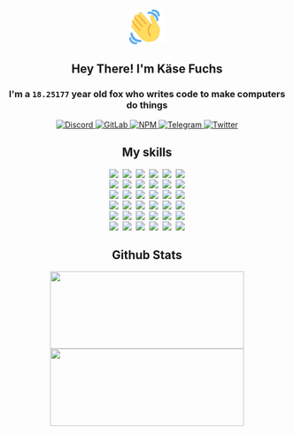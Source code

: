 <div><p align=center><img src=./resources/images/wave.gif width=64px height=64px></p><h2 align=center>Hey There! I'm Käse Fuchs</h2><h3 align=center>I'm a <code>18.25177</code> year old fox who writes code to make computers do things</h3><p align=center><a href=https://discord.com/users/507526681125322772><img alt=Discord src="https://img.shields.io/badge/Discord-5865F2?logo=discord&logoColor=white&style=flat-square#8623debcd889d0bff28962fa7942a4d7"> </a><a href=https://gitlab.com/kasefuchs><img alt=GitLab src="https://img.shields.io/badge/GitLab-330F63?logo=gitlab&logoColor=white&style=flat-square#8623debcd889d0bff28962fa7942a4d7"> </a><a href=https://npmjs.com/~kasefuchs><img alt=NPM src="https://img.shields.io/badge/NPM-CB3837?logo=npm&logoColor=white&style=flat-square#8623debcd889d0bff28962fa7942a4d7"> </a><a href=https://t.me/kasefuchs><img alt=Telegram src="https://img.shields.io/badge/Telegram-2CA5E0?logo=telegram&logoColor=white&style=flat-square#8623debcd889d0bff28962fa7942a4d7"> </a><a href=https://twitter.com/kasefuchs><img alt=Twitter src="https://img.shields.io/badge/Twitter-1DA1F2?logo=twitter&logoColor=white&style=flat-square#8623debcd889d0bff28962fa7942a4d7"></a></p><h2 align=center>My skills</h2><p align=center><a href=https://aws.amazon.com/ ><picture><source srcset="https://skillicons.dev/icons?i=aws&theme=dark#8623debcd889d0bff28962fa7942a4d7" media="(prefers-color-scheme: dark)"><source srcset="https://skillicons.dev/icons?i=aws&theme=light#8623debcd889d0bff28962fa7942a4d7" media="(prefers-color-scheme: light), (prefers-color-scheme: no-preference)"><img src="https://skillicons.dev/icons?i=aws&theme=light#8623debcd889d0bff28962fa7942a4d7"></picture></a>&nbsp;&nbsp;<a href=https://en.wikipedia.org/wiki/Bash_(Unix_shell)><picture><source srcset="https://skillicons.dev/icons?i=bash&theme=dark#8623debcd889d0bff28962fa7942a4d7" media="(prefers-color-scheme: dark)"><source srcset="https://skillicons.dev/icons?i=bash&theme=light#8623debcd889d0bff28962fa7942a4d7" media="(prefers-color-scheme: light), (prefers-color-scheme: no-preference)"><img src="https://skillicons.dev/icons?i=bash&theme=light#8623debcd889d0bff28962fa7942a4d7"></picture></a>&nbsp;&nbsp;<a href=https://discord.com/developers/docs><picture><source srcset="https://skillicons.dev/icons?i=bots&theme=dark#8623debcd889d0bff28962fa7942a4d7" media="(prefers-color-scheme: dark)"><source srcset="https://skillicons.dev/icons?i=bots&theme=light#8623debcd889d0bff28962fa7942a4d7" media="(prefers-color-scheme: light), (prefers-color-scheme: no-preference)"><img src="https://skillicons.dev/icons?i=bots&theme=light#8623debcd889d0bff28962fa7942a4d7"></picture></a>&nbsp;&nbsp;<a href=https://www.cloudflare.com/ ><picture><source srcset="https://skillicons.dev/icons?i=cloudflare&theme=dark#8623debcd889d0bff28962fa7942a4d7" media="(prefers-color-scheme: dark)"><source srcset="https://skillicons.dev/icons?i=cloudflare&theme=light#8623debcd889d0bff28962fa7942a4d7" media="(prefers-color-scheme: light), (prefers-color-scheme: no-preference)"><img src="https://skillicons.dev/icons?i=cloudflare&theme=light#8623debcd889d0bff28962fa7942a4d7"></picture></a>&nbsp;&nbsp;<a href=https://en.wikipedia.org/wiki/CSS><picture><source srcset="https://skillicons.dev/icons?i=css&theme=dark#8623debcd889d0bff28962fa7942a4d7" media="(prefers-color-scheme: dark)"><source srcset="https://skillicons.dev/icons?i=css&theme=light#8623debcd889d0bff28962fa7942a4d7" media="(prefers-color-scheme: light), (prefers-color-scheme: no-preference)"><img src="https://skillicons.dev/icons?i=css&theme=light#8623debcd889d0bff28962fa7942a4d7"></picture></a>&nbsp;&nbsp;<a href=https://www.docker.com/ ><picture><source srcset="https://skillicons.dev/icons?i=docker&theme=dark#8623debcd889d0bff28962fa7942a4d7" media="(prefers-color-scheme: dark)"><source srcset="https://skillicons.dev/icons?i=docker&theme=light#8623debcd889d0bff28962fa7942a4d7" media="(prefers-color-scheme: light), (prefers-color-scheme: no-preference)"><img src="https://skillicons.dev/icons?i=docker&theme=light#8623debcd889d0bff28962fa7942a4d7"></picture></a><br><a href=https://www.electronjs.org/ ><picture><source srcset="https://skillicons.dev/icons?i=electron&theme=dark#8623debcd889d0bff28962fa7942a4d7" media="(prefers-color-scheme: dark)"><source srcset="https://skillicons.dev/icons?i=electron&theme=light#8623debcd889d0bff28962fa7942a4d7" media="(prefers-color-scheme: light), (prefers-color-scheme: no-preference)"><img src="https://skillicons.dev/icons?i=electron&theme=light#8623debcd889d0bff28962fa7942a4d7"></picture></a>&nbsp;&nbsp;<a href=https://expressjs.com/ ><picture><source srcset="https://skillicons.dev/icons?i=express&theme=dark#8623debcd889d0bff28962fa7942a4d7" media="(prefers-color-scheme: dark)"><source srcset="https://skillicons.dev/icons?i=express&theme=light#8623debcd889d0bff28962fa7942a4d7" media="(prefers-color-scheme: light), (prefers-color-scheme: no-preference)"><img src="https://skillicons.dev/icons?i=express&theme=light#8623debcd889d0bff28962fa7942a4d7"></picture></a>&nbsp;&nbsp;<a href=https://www.figma.com/ ><picture><source srcset="https://skillicons.dev/icons?i=figma&theme=dark#8623debcd889d0bff28962fa7942a4d7" media="(prefers-color-scheme: dark)"><source srcset="https://skillicons.dev/icons?i=figma&theme=light#8623debcd889d0bff28962fa7942a4d7" media="(prefers-color-scheme: light), (prefers-color-scheme: no-preference)"><img src="https://skillicons.dev/icons?i=figma&theme=light#8623debcd889d0bff28962fa7942a4d7"></picture></a>&nbsp;&nbsp;<a href=https://firebase.google.com/ ><picture><source srcset="https://skillicons.dev/icons?i=firebase&theme=dark#8623debcd889d0bff28962fa7942a4d7" media="(prefers-color-scheme: dark)"><source srcset="https://skillicons.dev/icons?i=firebase&theme=light#8623debcd889d0bff28962fa7942a4d7" media="(prefers-color-scheme: light), (prefers-color-scheme: no-preference)"><img src="https://skillicons.dev/icons?i=firebase&theme=light#8623debcd889d0bff28962fa7942a4d7"></picture></a>&nbsp;&nbsp;<a href=https://flask.palletsprojects.com/ ><picture><source srcset="https://skillicons.dev/icons?i=flask&theme=dark#8623debcd889d0bff28962fa7942a4d7" media="(prefers-color-scheme: dark)"><source srcset="https://skillicons.dev/icons?i=flask&theme=light#8623debcd889d0bff28962fa7942a4d7" media="(prefers-color-scheme: light), (prefers-color-scheme: no-preference)"><img src="https://skillicons.dev/icons?i=flask&theme=light#8623debcd889d0bff28962fa7942a4d7"></picture></a>&nbsp;&nbsp;<a href=https://cloud.google.com/ ><picture><source srcset="https://skillicons.dev/icons?i=gcp&theme=dark#8623debcd889d0bff28962fa7942a4d7" media="(prefers-color-scheme: dark)"><source srcset="https://skillicons.dev/icons?i=gcp&theme=light#8623debcd889d0bff28962fa7942a4d7" media="(prefers-color-scheme: light), (prefers-color-scheme: no-preference)"><img src="https://skillicons.dev/icons?i=gcp&theme=light#8623debcd889d0bff28962fa7942a4d7"></picture></a><br><a href=https://git-scm.com/ ><picture><source srcset="https://skillicons.dev/icons?i=git&theme=dark#8623debcd889d0bff28962fa7942a4d7" media="(prefers-color-scheme: dark)"><source srcset="https://skillicons.dev/icons?i=git&theme=light#8623debcd889d0bff28962fa7942a4d7" media="(prefers-color-scheme: light), (prefers-color-scheme: no-preference)"><img src="https://skillicons.dev/icons?i=git&theme=light#8623debcd889d0bff28962fa7942a4d7"></picture></a>&nbsp;&nbsp;<a href=https://github.com/ ><picture><source srcset="https://skillicons.dev/icons?i=github&theme=dark#8623debcd889d0bff28962fa7942a4d7" media="(prefers-color-scheme: dark)"><source srcset="https://skillicons.dev/icons?i=github&theme=light#8623debcd889d0bff28962fa7942a4d7" media="(prefers-color-scheme: light), (prefers-color-scheme: no-preference)"><img src="https://skillicons.dev/icons?i=github&theme=light#8623debcd889d0bff28962fa7942a4d7"></picture></a>&nbsp;&nbsp;<a href=https://gitlab.com/ ><picture><source srcset="https://skillicons.dev/icons?i=gitlab&theme=dark#8623debcd889d0bff28962fa7942a4d7" media="(prefers-color-scheme: dark)"><source srcset="https://skillicons.dev/icons?i=gitlab&theme=light#8623debcd889d0bff28962fa7942a4d7" media="(prefers-color-scheme: light), (prefers-color-scheme: no-preference)"><img src="https://skillicons.dev/icons?i=gitlab&theme=light#8623debcd889d0bff28962fa7942a4d7"></picture></a>&nbsp;&nbsp;<a href=https://www.heroku.com/ ><picture><source srcset="https://skillicons.dev/icons?i=heroku&theme=dark#8623debcd889d0bff28962fa7942a4d7" media="(prefers-color-scheme: dark)"><source srcset="https://skillicons.dev/icons?i=heroku&theme=light#8623debcd889d0bff28962fa7942a4d7" media="(prefers-color-scheme: light), (prefers-color-scheme: no-preference)"><img src="https://skillicons.dev/icons?i=heroku&theme=light#8623debcd889d0bff28962fa7942a4d7"></picture></a>&nbsp;&nbsp;<a href=https://en.wikipedia.org/wiki/HTML><picture><source srcset="https://skillicons.dev/icons?i=html&theme=dark#8623debcd889d0bff28962fa7942a4d7" media="(prefers-color-scheme: dark)"><source srcset="https://skillicons.dev/icons?i=html&theme=light#8623debcd889d0bff28962fa7942a4d7" media="(prefers-color-scheme: light), (prefers-color-scheme: no-preference)"><img src="https://skillicons.dev/icons?i=html&theme=light#8623debcd889d0bff28962fa7942a4d7"></picture></a>&nbsp;&nbsp;<a href=https://en.wikipedia.org/wiki/JavaScript><picture><source srcset="https://skillicons.dev/icons?i=js&theme=dark#8623debcd889d0bff28962fa7942a4d7" media="(prefers-color-scheme: dark)"><source srcset="https://skillicons.dev/icons?i=js&theme=light#8623debcd889d0bff28962fa7942a4d7" media="(prefers-color-scheme: light), (prefers-color-scheme: no-preference)"><img src="https://skillicons.dev/icons?i=js&theme=light#8623debcd889d0bff28962fa7942a4d7"></picture></a><br><a href=https://en.wikipedia.org/wiki/Linux><picture><source srcset="https://skillicons.dev/icons?i=linux&theme=dark#8623debcd889d0bff28962fa7942a4d7" media="(prefers-color-scheme: dark)"><source srcset="https://skillicons.dev/icons?i=linux&theme=light#8623debcd889d0bff28962fa7942a4d7" media="(prefers-color-scheme: light), (prefers-color-scheme: no-preference)"><img src="https://skillicons.dev/icons?i=linux&theme=light#8623debcd889d0bff28962fa7942a4d7"></picture></a>&nbsp;&nbsp;<a href=https://mui.com/ ><picture><source srcset="https://skillicons.dev/icons?i=materialui&theme=dark#8623debcd889d0bff28962fa7942a4d7" media="(prefers-color-scheme: dark)"><source srcset="https://skillicons.dev/icons?i=materialui&theme=light#8623debcd889d0bff28962fa7942a4d7" media="(prefers-color-scheme: light), (prefers-color-scheme: no-preference)"><img src="https://skillicons.dev/icons?i=materialui&theme=light#8623debcd889d0bff28962fa7942a4d7"></picture></a>&nbsp;&nbsp;<a href=https://en.wikipedia.org/wiki/Markdown><picture><source srcset="https://skillicons.dev/icons?i=md&theme=dark#8623debcd889d0bff28962fa7942a4d7" media="(prefers-color-scheme: dark)"><source srcset="https://skillicons.dev/icons?i=md&theme=light#8623debcd889d0bff28962fa7942a4d7" media="(prefers-color-scheme: light), (prefers-color-scheme: no-preference)"><img src="https://skillicons.dev/icons?i=md&theme=light#8623debcd889d0bff28962fa7942a4d7"></picture></a>&nbsp;&nbsp;<a href=https://www.mongodb.com/ ><picture><source srcset="https://skillicons.dev/icons?i=mongodb&theme=dark#8623debcd889d0bff28962fa7942a4d7" media="(prefers-color-scheme: dark)"><source srcset="https://skillicons.dev/icons?i=mongodb&theme=light#8623debcd889d0bff28962fa7942a4d7" media="(prefers-color-scheme: light), (prefers-color-scheme: no-preference)"><img src="https://skillicons.dev/icons?i=mongodb&theme=light#8623debcd889d0bff28962fa7942a4d7"></picture></a>&nbsp;&nbsp;<a href=https://www.mysql.com/ ><picture><source srcset="https://skillicons.dev/icons?i=mysql&theme=dark#8623debcd889d0bff28962fa7942a4d7" media="(prefers-color-scheme: dark)"><source srcset="https://skillicons.dev/icons?i=mysql&theme=light#8623debcd889d0bff28962fa7942a4d7" media="(prefers-color-scheme: light), (prefers-color-scheme: no-preference)"><img src="https://skillicons.dev/icons?i=mysql&theme=light#8623debcd889d0bff28962fa7942a4d7"></picture></a>&nbsp;&nbsp;<a href=https://nextjs.org/ ><picture><source srcset="https://skillicons.dev/icons?i=nextjs&theme=dark#8623debcd889d0bff28962fa7942a4d7" media="(prefers-color-scheme: dark)"><source srcset="https://skillicons.dev/icons?i=nextjs&theme=light#8623debcd889d0bff28962fa7942a4d7" media="(prefers-color-scheme: light), (prefers-color-scheme: no-preference)"><img src="https://skillicons.dev/icons?i=nextjs&theme=light#8623debcd889d0bff28962fa7942a4d7"></picture></a><br><a href=https://nodejs.org/en/ ><picture><source srcset="https://skillicons.dev/icons?i=nodejs&theme=dark#8623debcd889d0bff28962fa7942a4d7" media="(prefers-color-scheme: dark)"><source srcset="https://skillicons.dev/icons?i=nodejs&theme=light#8623debcd889d0bff28962fa7942a4d7" media="(prefers-color-scheme: light), (prefers-color-scheme: no-preference)"><img src="https://skillicons.dev/icons?i=nodejs&theme=light#8623debcd889d0bff28962fa7942a4d7"></picture></a>&nbsp;&nbsp;<a href=https://www.postgresql.org/ ><picture><source srcset="https://skillicons.dev/icons?i=postgres&theme=dark#8623debcd889d0bff28962fa7942a4d7" media="(prefers-color-scheme: dark)"><source srcset="https://skillicons.dev/icons?i=postgres&theme=light#8623debcd889d0bff28962fa7942a4d7" media="(prefers-color-scheme: light), (prefers-color-scheme: no-preference)"><img src="https://skillicons.dev/icons?i=postgres&theme=light#8623debcd889d0bff28962fa7942a4d7"></picture></a>&nbsp;&nbsp;<a href=https://learn.microsoft.com/en-us/powershell/ ><picture><source srcset="https://skillicons.dev/icons?i=powershell&theme=dark#8623debcd889d0bff28962fa7942a4d7" media="(prefers-color-scheme: dark)"><source srcset="https://skillicons.dev/icons?i=powershell&theme=light#8623debcd889d0bff28962fa7942a4d7" media="(prefers-color-scheme: light), (prefers-color-scheme: no-preference)"><img src="https://skillicons.dev/icons?i=powershell&theme=light#8623debcd889d0bff28962fa7942a4d7"></picture></a>&nbsp;&nbsp;<a href=https://www.python.org/ ><picture><source srcset="https://skillicons.dev/icons?i=py&theme=dark#8623debcd889d0bff28962fa7942a4d7" media="(prefers-color-scheme: dark)"><source srcset="https://skillicons.dev/icons?i=py&theme=light#8623debcd889d0bff28962fa7942a4d7" media="(prefers-color-scheme: light), (prefers-color-scheme: no-preference)"><img src="https://skillicons.dev/icons?i=py&theme=light#8623debcd889d0bff28962fa7942a4d7"></picture></a>&nbsp;&nbsp;<a href=https://www.raspberrypi.org/ ><picture><source srcset="https://skillicons.dev/icons?i=raspberrypi&theme=dark#8623debcd889d0bff28962fa7942a4d7" media="(prefers-color-scheme: dark)"><source srcset="https://skillicons.dev/icons?i=raspberrypi&theme=light#8623debcd889d0bff28962fa7942a4d7" media="(prefers-color-scheme: light), (prefers-color-scheme: no-preference)"><img src="https://skillicons.dev/icons?i=raspberrypi&theme=light#8623debcd889d0bff28962fa7942a4d7"></picture></a>&nbsp;&nbsp;<a href=https://reactjs.org/ ><picture><source srcset="https://skillicons.dev/icons?i=react&theme=dark#8623debcd889d0bff28962fa7942a4d7" media="(prefers-color-scheme: dark)"><source srcset="https://skillicons.dev/icons?i=react&theme=light#8623debcd889d0bff28962fa7942a4d7" media="(prefers-color-scheme: light), (prefers-color-scheme: no-preference)"><img src="https://skillicons.dev/icons?i=react&theme=light#8623debcd889d0bff28962fa7942a4d7"></picture></a><br><a href=https://redux.js.org/ ><picture><source srcset="https://skillicons.dev/icons?i=redux&theme=dark#8623debcd889d0bff28962fa7942a4d7" media="(prefers-color-scheme: dark)"><source srcset="https://skillicons.dev/icons?i=redux&theme=light#8623debcd889d0bff28962fa7942a4d7" media="(prefers-color-scheme: light), (prefers-color-scheme: no-preference)"><img src="https://skillicons.dev/icons?i=redux&theme=light#8623debcd889d0bff28962fa7942a4d7"></picture></a>&nbsp;&nbsp;<a href=https://en.wikipedia.org/wiki/Regular_expression><picture><source srcset="https://skillicons.dev/icons?i=regex&theme=dark#8623debcd889d0bff28962fa7942a4d7" media="(prefers-color-scheme: dark)"><source srcset="https://skillicons.dev/icons?i=regex&theme=light#8623debcd889d0bff28962fa7942a4d7" media="(prefers-color-scheme: light), (prefers-color-scheme: no-preference)"><img src="https://skillicons.dev/icons?i=regex&theme=light#8623debcd889d0bff28962fa7942a4d7"></picture></a>&nbsp;&nbsp;<a href=https://en.wikipedia.org/wiki/Sass_(stylesheet_language)><picture><source srcset="https://skillicons.dev/icons?i=sass&theme=dark#8623debcd889d0bff28962fa7942a4d7" media="(prefers-color-scheme: dark)"><source srcset="https://skillicons.dev/icons?i=sass&theme=light#8623debcd889d0bff28962fa7942a4d7" media="(prefers-color-scheme: light), (prefers-color-scheme: no-preference)"><img src="https://skillicons.dev/icons?i=sass&theme=light#8623debcd889d0bff28962fa7942a4d7"></picture></a>&nbsp;&nbsp;<a href=https://www.typescriptlang.org/ ><picture><source srcset="https://skillicons.dev/icons?i=ts&theme=dark#8623debcd889d0bff28962fa7942a4d7" media="(prefers-color-scheme: dark)"><source srcset="https://skillicons.dev/icons?i=ts&theme=light#8623debcd889d0bff28962fa7942a4d7" media="(prefers-color-scheme: light), (prefers-color-scheme: no-preference)"><img src="https://skillicons.dev/icons?i=ts&theme=light#8623debcd889d0bff28962fa7942a4d7"></picture></a>&nbsp;&nbsp;<a href=https://unity.com/ ><picture><source srcset="https://skillicons.dev/icons?i=unity&theme=dark#8623debcd889d0bff28962fa7942a4d7" media="(prefers-color-scheme: dark)"><source srcset="https://skillicons.dev/icons?i=unity&theme=light#8623debcd889d0bff28962fa7942a4d7" media="(prefers-color-scheme: light), (prefers-color-scheme: no-preference)"><img src="https://skillicons.dev/icons?i=unity&theme=light#8623debcd889d0bff28962fa7942a4d7"></picture></a>&nbsp;&nbsp;<a href=https://workers.cloudflare.com/ ><picture><source srcset="https://skillicons.dev/icons?i=workers&theme=dark#8623debcd889d0bff28962fa7942a4d7" media="(prefers-color-scheme: dark)"><source srcset="https://skillicons.dev/icons?i=workers&theme=light#8623debcd889d0bff28962fa7942a4d7" media="(prefers-color-scheme: light), (prefers-color-scheme: no-preference)"><img src="https://skillicons.dev/icons?i=workers&theme=light#8623debcd889d0bff28962fa7942a4d7"></picture></a><br></p><h2 align=center>Github Stats</h2><p align=center><picture><source srcset="https://github-readme-stats-kasefuchs.vercel.app/api/?count_private=true&hide_border=true&hide_rank=true&line_height=20&hide_title=true&username=Kasefuchs&theme=dark#8623debcd889d0bff28962fa7942a4d7" media="(prefers-color-scheme: dark)"><source srcset="https://github-readme-stats-kasefuchs.vercel.app/api/?count_private=true&hide_border=true&hide_rank=true&line_height=20&hide_title=true&username=Kasefuchs&theme=light#8623debcd889d0bff28962fa7942a4d7" media="(prefers-color-scheme: light), (prefers-color-scheme: no-preference)"><img align=middle width=350 height=140 src="https://github-readme-stats-kasefuchs.vercel.app/api/?count_private=true&hide_border=true&hide_rank=true&line_height=20&hide_title=true&username=Kasefuchs&theme=light#8623debcd889d0bff28962fa7942a4d7"></picture><picture><source srcset="https://github-readme-stats-kasefuchs.vercel.app/api/top-langs/?count_private=true&hide_border=true&layout=compact&username=Kasefuchs&theme=dark#8623debcd889d0bff28962fa7942a4d7" media="(prefers-color-scheme: dark)"><source srcset="https://github-readme-stats-kasefuchs.vercel.app/api/top-langs/?count_private=true&hide_border=true&layout=compact&username=Kasefuchs&theme=light#8623debcd889d0bff28962fa7942a4d7" media="(prefers-color-scheme: light), (prefers-color-scheme: no-preference)"><img align=middle width=350 height=140 src="https://github-readme-stats-kasefuchs.vercel.app/api/top-langs/?count_private=true&hide_border=true&layout=compact&username=Kasefuchs&theme=light#8623debcd889d0bff28962fa7942a4d7"></picture></p><img src="https://hit.yhype.me/github/profile?user_id=64592097#8623debcd889d0bff28962fa7942a4d7" alt=""></div>
